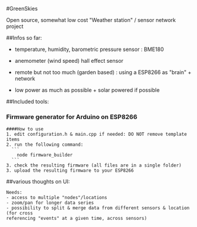 #GreenSkies

Open source, somewhat low cost "Weather station" / sensor network project



##Infos so far:

- temperature, humidity, barometric pressure sensor : BME180
- anemometer (wind speed) hall effect sensor

- remote  but not too much (garden based) : using a ESP8266 as "brain" + network
- low power as much as possible + solar powered if possible



##Included tools:
 ### Firmware generator for Arduino on ESP8266

    ####How to use
    1. edit configuration.h & main.cpp if needed: DO NOT remove template items
    2. run the following command:
      ```
        node firmware_builder
      ```
    3. check the resulting firmware (all files are in a single folder)
    3. upload the resulting firmware to your ESP8266

##various thoughts on UI:

    Needs:
    - access to multiple "nodes"/locations
    - zoom/pan for longer data series
    - possibility to split & merge data from different sensors & location (for cross
    referencing "events" at a given time, across sensors)
